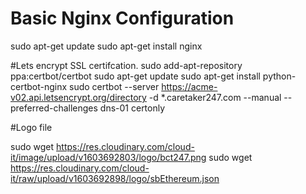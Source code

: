 # Basic Nginx Configuration
sudo apt-get update
sudo apt-get install nginx

#Lets encrypt SSL certifcation.
sudo add-apt-repository ppa:certbot/certbot
sudo apt-get update
sudo apt-get install python-certbot-nginx
sudo certbot --server https://acme-v02.api.letsencrypt.org/directory -d *.caretaker247.com --manual --preferred-challenges dns-01 certonly

#Logo file

sudo wget https://res.cloudinary.com/cloud-it/image/upload/v1603692803/logo/bct247.png
sudo wget https://res.cloudinary.com/cloud-it/raw/upload/v1603692898/logo/sbEthereum.json


